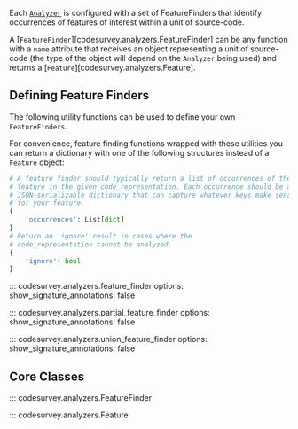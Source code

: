 Each [`Analyzer`](core.md) is configured with a set of FeatureFinders
that identify occurrences of features of interest within a unit of
source-code.

A [`FeatureFinder`][codesurvey.analyzers.FeatureFinder] can be any
function with a `name` attribute that receives an object representing
a unit of source-code (the type of the object will depend on the
`Analyzer` being used) and returns a
[`Feature`][codesurvey.analyzers.Feature].

## Defining Feature Finders

The following utility functions can be used to define your own
`FeatureFinders`.

For convenience, feature finding functions wrapped with these
utilities you can return a dictionary with one of the following
structures instead of a `Feature` object:

```python
# A feature finder should typically return a list of occurrences of the
# feature in the given code_representation. Each occurrence should be a
# JSON-serializable dictionary that can capture whatever keys make sense
# for your feature.
{
    'occurrences': List[dict]
}
# Return an 'ignore' result in cases where the
# code_representation cannot be analyzed.
{
    'ignore': bool
}
```

::: codesurvey.analyzers.feature_finder
    options:
        show_signature_annotations: false

::: codesurvey.analyzers.partial_feature_finder
    options:
        show_signature_annotations: false

::: codesurvey.analyzers.union_feature_finder
    options:
        show_signature_annotations: false

## Core Classes

::: codesurvey.analyzers.FeatureFinder

::: codesurvey.analyzers.Feature
